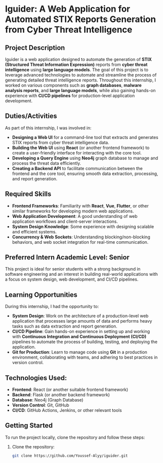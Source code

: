 # Iguider: A Web Application for Automated STIX Reports Generation from Cyber Threat Intelligence

## Project Description
Iguider is a web application designed to automate the generation of **STIX (Structured Threat Information Expression)** reports from **cyber threat intelligence** using **large language models**. The goal of this project is to leverage advanced technologies to automate and streamline the process of generating detailed threat intelligence reports. Throughout this internship, I worked on various components such as **graph databases**, **malware analysis reports**, and **large language models**, while also gaining hands-on experience with **CI/CD pipelines** for production-level application development.


## Duties/Activities
As part of this internship, I was involved in:
- **Designing a Web UI** for a command-line tool that extracts and generates STIX reports from cyber threat intelligence data.
- **Building the Web UI** using **React** (or another frontend framework) to create a user-friendly interface for interacting with the core tool.
- **Developing a Query Engine** using **Neo4j** graph database to manage and process the threat data efficiently.
- **Creating a Backend API** to facilitate communication between the frontend and the core tool, ensuring smooth data extraction, processing, and report generation.

## Required Skills
- **Frontend Frameworks**: Familiarity with **React**, **Vue**, **Flutter**, or other similar frameworks for developing modern web applications.
- **Web Application Development**: A good understanding of web application workflows and client-server interactions.
- **System Design Knowledge**: Some experience with designing scalable and efficient systems.
- **Concurrency & Web Sockets**: Understanding blocking/non-blocking behaviors, and web socket integration for real-time communication.

## Preferred Intern Academic Level: Senior
This project is ideal for senior students with a strong background in software engineering and an interest in building real-world applications with a focus on system design, web development, and CI/CD pipelines.

## Learning Opportunities
During this internship, I had the opportunity to:
- **System Design**: Work on the architecture of a production-level web application that processes large amounts of data and performs heavy tasks such as data extraction and report generation.
- **CI/CD Pipeline**: Gain hands-on experience in setting up and working with **Continuous Integration and Continuous Deployment (CI/CD)** pipelines to automate the process of building, testing, and deploying the application.
- **Git for Production**: Learn to manage code using **Git** in a production environment, collaborating with teams, and adhering to best practices in version control.

## Technologies Used:
- **Frontend**: React (or another suitable frontend framework)
- **Backend**: Flask (or another backend framework)
- **Database**: Neo4j (Graph Database)
- **Version Control**: Git, GitHub
- **CI/CD**: GitHub Actions, Jenkins, or other relevant tools

## Getting Started

To run the project locally, clone the repository and follow these steps:

1. Clone the repository:
   ```bash
   git clone https://github.com/Youssef-Alyy/iguider.git
   ```
